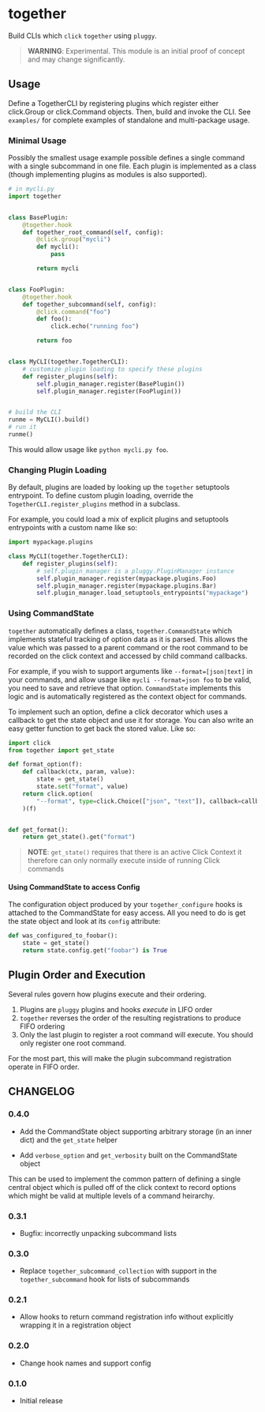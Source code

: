 # together

Build CLIs which `click` `together` using `pluggy`.

> **WARNING**: Experimental. This module is an initial proof of concept and
> may change significantly.

## Usage

Define a TogetherCLI by registering plugins which register either click.Group
or click.Command objects. Then, build and invoke the CLI. See `examples/` for
complete examples of standalone and multi-package usage.

### Minimal Usage

Possibly the smallest usage example possible defines a single command with a
single subcommand in one file. Each plugin is implemented as a class (though
implementing plugins as modules is also supported).

```python
# in mycli.py
import together


class BasePlugin:
    @together.hook
    def together_root_command(self, config):
        @click.group("mycli")
        def mycli():
            pass

        return mycli


class FooPlugin:
    @together.hook
    def together_subcommand(self, config):
        @click.command("foo")
        def foo():
            click.echo("running foo")

        return foo


class MyCLI(together.TogetherCLI):
    # customize plugin loading to specify these plugins
    def register_plugins(self):
        self.plugin_manager.register(BasePlugin())
        self.plugin_manager.register(FooPlugin())


# build the CLI
runme = MyCLI().build()
# run it
runme()
```

This would allow usage like `python mycli.py foo`.

### Changing Plugin Loading

By default, plugins are loaded by looking up the `together` setuptools
entrypoint. To define custom plugin loading, override the
`TogetherCLI.register_plugins` method in a subclass.

For example, you could load a mix of explicit plugins and setuptools
entrypoints with a custom name like so:

```python
import mypackage.plugins

class MyCLI(together.TogetherCLI):
    def register_plugins(self):
        # self.plugin_manager is a pluggy.PluginManager instance
        self.plugin_manager.register(mypackage.plugins.Foo)
        self.plugin_manager.register(mypackage.plugins.Bar)
        self.plugin_manager.load_setuptools_entrypoints("mypackage")
```

### Using CommandState

`together` automatically defines a class, `together.CommandState` which
implements stateful tracking of option data as it is parsed. This allows the
value which was passed to a parent command or the root command to be recorded
on the click context and accessed by child command callbacks.

For example, if you wish to support arguments like `--format=[json|text]` in
your commands, and allow usage like `mycli --format=json foo` to be valid, you
need to save and retrieve that option. `CommandState` implements this logic and
is automatically registered as the context object for commands.

To implement such an option, define a click decorator which uses a callback to
get the state object and use it for storage. You can also write an easy getter
function to get back the stored value. Like so:

```python
import click
from together import get_state

def format_option(f):
    def callback(ctx, param, value):
        state = get_state()
        state.set("format", value)
    return click.option(
        "--format", type=click.Choice(["json", "text"]), callback=callback
    )(f)


def get_format():
    return get_state().get("format")
```

> **NOTE**: `get_state()` requires that there is an active Click Context
> it therefore can only normally execute inside of running Click commands

#### Using CommandState to access Config

The configuration object produced by your `together_configure` hooks is
attached to the CommandState for easy access. All you need to do is get the
state object and look at its `config` attribute:

```python
def was_configured_to_foobar():
    state = get_state()
    return state.config.get("foobar") is True
```

## Plugin Order and Execution

Several rules govern how plugins execute and their ordering.

1. Plugins are `pluggy` plugins and hooks _execute_ in LIFO order
2. `together` reverses the order of the resulting registrations to produce FIFO ordering
3. Only the last plugin to register a root command will execute. You should
   only register one root command.

For the most part, this will make the plugin subcommand registration operate in
FIFO order.

## CHANGELOG

### 0.4.0

* Add the CommandState object supporting arbitrary storage (in an inner dict)
  and the `get_state` helper

* Add `verbose_option` and `get_verbosity` built on the CommandState object

This can be used to implement the common pattern of defining a single central
object which is pulled off of the click context to record options which might
be valid at multiple levels of a command heirarchy.

### 0.3.1

* Bugfix: incorrectly unpacking subcommand lists

### 0.3.0

* Replace `together_subcommand_collection` with support in the
  `together_subcommand` hook for lists of subcommands

### 0.2.1

* Allow hooks to return command registration info without explicitly wrapping
  it in a registration object

### 0.2.0

* Change hook names and support config

### 0.1.0

* Initial release
